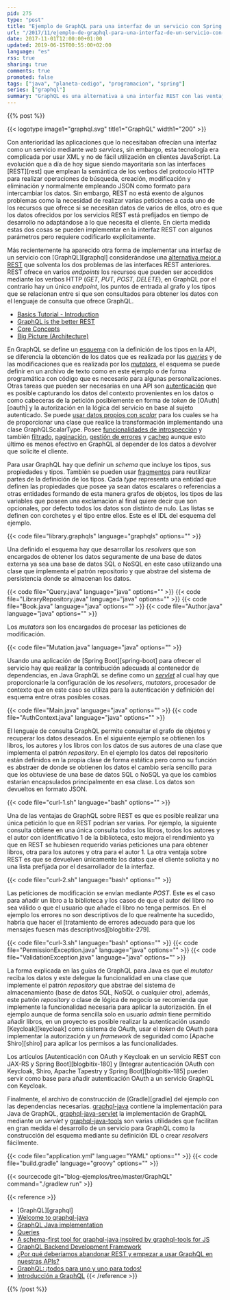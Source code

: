 ```yaml
---
pid: 275
type: "post"
title: "Ejemplo de GraphQL para una interfaz de un servicio con Spring Boot y Java"
url: "/2017/11/ejemplo-de-graphql-para-una-interfaz-de-un-servicio-con-spring-boot-y-java/"
date: 2017-11-01T12:00:00+01:00
updated: 2019-06-15T00:55:00+02:00
language: "es"
rss: true
sharing: true
comments: true
promoted: false
tags: ["java", "planeta-codigo", "programacion", "spring"]
series: ["graphql"]
summary: "GraphQL es una alternativa a una interfaz REST con las ventajas de poder realizar varias consultas en una misma petición y devolviendo únicamente los datos que requiera el cliente. Es una especificación y hay una implementación para los lenguajes de programación más populares entre ellos Java. Este artículo es una introducción con un ejemplo completo que muestra cómo se hacen consultas y modificaciones en los datos."
---
```


{{% post %}}

{{< logotype image1="graphql.svg" title1="GraphQL" width1="200" >}}

Con anterioridad las aplicaciones que lo necesitaban ofrecían una interfaz como un servicio mediante _web services_, sin embargo, esta tecnología era complicada por usar XML y no de fácil utilización en clientes JavaScript. La evolución que a día de hoy sigue siendo mayoritaria son las interfaces [REST][rest] que emplean la semántica de los verbos del protocolo HTTP para realizar operaciones de búsqueda, creación, modificación y eliminación y normalmente empleando JSON como formato para intercambiar los datos. Sin embargo, REST no está exento de algunos problemas como la necesidad de realizar varias peticiones a cada uno de los recursos que ofrece si se necesitan datos de varios de ellos, otro es que los datos ofrecidos por los servicios REST está prefijados en tiempo de desarrollo no adaptándose a lo que necesita el cliente. En cierta medida estas dos cosas se pueden implementar en la interfaz REST con algunos parámetros pero requiere codificarlo explícitamente.

Más recientemente ha aparecido otra forma de implementar una interfaz de un servicio con [GraphQL][graphql] considerándose una [alternativa mejor a REST](https://www.howtographql.com/basics/1-graphql-is-the-better-rest/) que solventa los dos problemas de las interfaces REST anteriores. REST ofrece en varios _endpoints_ los recursos que pueden ser accedidos mediante los verbos HTTP (_GET_, _PUT_, _POST_, _DELETE_), en GraphQL por el contrario hay un único _endpoint_, los puntos de entrada al grafo y los tipos que se relacionan entre si que son consultados para obtener los datos con el lenguaje de consulta que ofrece GraphQL.

* [Basics Tutorial - Introduction](https://www.howtographql.com/basics/0-introduction/)
* [GraphQL is the better REST](https://www.howtographql.com/basics/1-graphql-is-the-better-rest/)
* [Core Concepts](https://www.howtographql.com/basics/2-core-concepts/)
* [Big Picture (Architecture)](https://www.howtographql.com/basics/3-big-picture/)

En GraphQL se define un [esquema](https://graphql.org/learn/schema/) con la definición de los tipos en la API, se diferencia la obtención de los datos que es realizada por las [_queries_](https://graphql.org/learn/queries/) y de las modificaciones que es realizada por los [_mutators_](https://graphql.org/learn/queries/#mutations), el esquema se puede definir en un archivo de texto como en este ejemplo o de forma programática con código que es necesario para algunas personalizaciones. Otras tareas que pueden ser necesarias en una API son [autenticación](https://www.howtographql.com/graphql-java/5-authentication/) que es posible capturando los datos del contexto provenientes en los datos o como cabeceras de la petición posiblemente en forma de _token_ de [OAuth][oauth] y la autorización en la lógica del servicio en base al sujeto autenticado. Se puede [usar datos propios con _scalar_](https://graphql.org/learn/schema/#scalar-types) para los cuales se ha de proporcionar una clase que realice la transformación implementando una clase GraphQLScalarType. Posee [funcionalidades de introspección](https://graphql.org/learn/introspection/) y también [filtrado](https://www.howtographql.com/graphql-java/9-filtering/), [paginación](https://www.howtographql.com/graphql-java/10-pagination/), [gestión de errores](https://www.howtographql.com/graphql-java/7-error-handling/) y [cacheo](https://graphql.org/learn/caching/) aunque esto último es menos efectivo en GraphQL al depender de los datos a devolver que solicite el cliente.

Para usar GraphQL hay que definir un _schema_ que incluye los tipos, sus propiedades y tipos. También se pueden usar [fragmentos](https://graphql.org/learn/caching/) para reutilizar partes de la definición de los tipos. Cada _type_ representa una entidad que definen las propiedades que posee ya sean datos escalares o referencias a otras entidades formando de esta manera grafos de objetos, los tipos de las variables que poseen una exclamación al final quiere decir que son opcionales, por defecto todos los datos son distinto de nulo. Las listas se definen con corchetes y el tipo entre ellos. Este es el IDL del esquema del ejemplo.

{{< code file="library.graphqls" language="graphqls" options="" >}}

Una definido el esquema hay que desarrollar los _resolvers_ que son encargados de obtener los datos seguramente de una base de datos externa ya sea una base de datos SQL o NoSQL en este caso utilizando una clase que implementa el patrón repositorio y que abstrae del sistema de persistencia donde se almacenan los datos.

{{< code file="Query.java" language="java" options="" >}}
{{< code file="LibraryRepository.java" language="java" options="" >}}
{{< code file="Book.java" language="java" options="" >}}
{{< code file="Author.java" language="java" options="" >}}

Los _mutators_ son los encargados de procesar las peticiones de modificación.

{{< code file="Mutation.java" language="java" options="" >}}

Usando una aplicación de [Spring Boot][spring-boot] para ofrecer el servicio hay que realizar la contribución adecuada al contenedor de dependencias, en Java GraphQL se define como un [_servlet_](https://docs.oracle.com/javaee/7/api/javax/servlet/http/HttpServlet.html) al cual hay que proporcionarle la configuración de los _resolvers_, _mutators_, procesador de contexto que en este caso se utiliza para la autenticación y definición del esquema entre otras posibles cosas.

{{< code file="Main.java" language="java" options="" >}}
{{< code file="AuthContext.java" language="java" options="" >}}

El lenguaje de consulta GraphQL permite consultar el grafo de objetos y recuperar los datos deseados. En el siguiente ejemplo se obtienen los libros, los autores y los libros con los datos de sus autores de una clase que implementa el patrón _repository_. En el ejemplo los datos del repositorio están definidos en la propia clase de forma estática pero como su función es abstraer de donde se obtienen los datos el cambio sería sencillo para que los obtuviese de una base de datos SQL o NoSQL ya que los cambios estarían encapsulados principalmente en esa clase. Los datos son devueltos en formato JSON.

{{< code file="curl-1.sh" language="bash" options="" >}}

Una de las ventajas de GraphQL sobre REST es que es posible realizar una única petición lo que en REST podrían ser varias. Por ejemplo, la siguiente consulta obtiene en una única consulta todos los libros, todos los autores y el autor con identificativo 1 de la biblioteca, esto mejora el rendimiento ya que en REST se hubiesen requerido varias peticiones una para obtener libros, otra para los autores y otra para el autor 1. La otra ventaja sobre REST es que se devuelven únicamente los datos que el cliente solicita y no una lista prefijada por el desarrollador de la interfaz.

{{< code file="curl-2.sh" language="bash" options="" >}}

Las peticiones de modificación se envían mediante _POST_. Este es el caso para añadir un libro a la biblioteca y los casos de que el autor del libro no sea válido o que el usuario que añade el libro no tenga permisos. En el ejemplo los errores no son descriptivos de lo que realmente ha sucedido, habría que hacer el [tratamiento de errores adecuado para que los mensajes fuesen más descriptivos][blogbitix-279].

{{< code file="curl-3.sh" language="bash" options="" >}}
{{< code file="PermissionException.java" language="java" options="" >}}
{{< code file="ValidationException.java" language="java" options="" >}}

La forma explicada en las guías de GraphQL para Java es que el _mutator_ reciba los datos y este delegue la funcionalidad en una clase que implemente el patrón _repository_ que abstrae del sistema de almacenamiento (base de datos SQL, NoSQL o cualquier otro), además, este patrón _repository_ o clase de lógica de negocio se recomienda que implemente la funcionalidad necesaria para aplicar la autorización. En el ejemplo aunque de forma sencilla solo en usuario _admin_ tiene permitido añadir libros, en un proyecto es posible realizar la autenticación usando [Keycloak][keycloak] como sistema de OAuth, usar el _token_ de OAuth para implementar la autorización y un _framework_ de seguridad como [Apache Shiro][shiro] para aplicar los permisos a las funcionalidades.

Los artículos [Autenticación con OAuth y Keycloak en un servicio REST con JAX-RS y Spring Boot][blogbitix-180] y [Integrar autenticación OAuth con Keycloak, Shiro, Apache Tapestry y Spring Boot][blogbitix-185] pueden servir como base para añadir autenticación OAuth a un servicio GraphQL con Keycloak.

Finalmente, el archivo de construcción de [Gradle][gradle] del ejemplo con las dependencias necesarias. [graphql-java](https://github.com/graphql-java/graphql-java) contiene la implementación para Java de GraphQL, [graphql-java-servlet](https://github.com/graphql-java/graphql-java-servlet) la implementación de GraphQL mediante un _servlet_ y [graphql-java-tools](https://github.com/graphql-java/graphql-java-tools) son varias utilidades que facilitan en gran medida el desarrollo de un servicio para GraphQL como la construcción del esquema mediante su definición IDL o crear _resolvers_ fácilmente.

{{< code file="application.yml" language="YAML" options="" >}}
{{< code file="build.gradle" language="groovy" options="" >}}

{{< sourcecode git="blog-ejemplos/tree/master/GraphQL" command="./gradlew run" >}}

{{< reference >}}
* [GraphQL][graphql]
* [Welcome to graphql-java](https://graphql-java.readthedocs.io/en/v5/)
* [GraphQL Java implementation](https://github.com/graphql-java/graphql-java)
* [Queries](https://www.howtographql.com/graphql-java/2-queries/)
* [A schema-first tool for graphql-java inspired by graphql-tools for JS](https://github.com/graphql-java/graphql-java-tools)
* [GraphQL Backend Development Framework](http://www.graph.cool)
* [¿Por qué deberíamos abandonar REST y empezar a usar GraphQL en nuestras APIs?](https://www.genbetadev.com/desarrollo-aplicaciones-moviles/por-que-deberiamos-abandonar-rest-y-empezar-a-usar-graphql-en-nuestras-apis)
* [GraphQL: ¡todos para uno y uno para todos!](https://www.paradigmadigital.com/dev/graphql-todos-uno-uno-todos/)
* [Introducción a GraphQL](https://www.adictosaltrabajo.com/tutoriales/introduccion-a-graphql/)
{{< /reference >}}

{{% /post %}}
